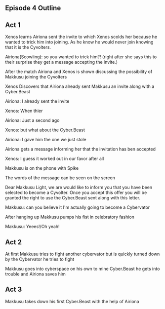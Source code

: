 ## Episode 4 Outline
## Act 1

Xenos learns Airiona sent the invite to which Xenos scolds her because he wanted to trick him into joining. As he know he would never join knowing that it is the Cyvolters.

Airiona(Scowling): so you wanted to trick him?! (right after she says this to their surprise they get a message accepting the invite.)

After the match Airiona and Xenos is shown discussing the possibility of Makkusu joining the Cyvolters

Xenos Discovers that Airiona already sent Makkusu an invite along with a Cyber.Beast

Airiona: I already sent the invite

Xenos: When thier 

Airiona: Just a second ago

Xenos: but what about the Cyber.Beast

Airiona: I gave him the one we just stole

Airiona gets a message informing her that the invitation has ben accepted

Xenos: I guess it worked out in our favor after all

Makkusu is on the phone with Spike

The words of the message can be seen on the screen

Dear Makkusu Light, we are would like to inform you that you have been selected to become a Cyvolter. Once you accept this offer you will be granted the right to use the Cyber.Beast sent along with this letter.


Makkusu: can you believe it I'm actually going to become a Cybervator

After hanging up Makkusu pumps his fist in celebratory fashion

Makkusu: Yeees!/Oh yeah!

## Act 2
At first Makkusu tries to fight another cybervator but is quickly turned down by the Cybervator he tries to fight

Makkusu goes into cyberspace on his own to mine Cyber.Beast he gets into trouble and Airiona saves him
    
## Act 3
Makkusu takes down his first Cyber.Beast with the help of Airiona

